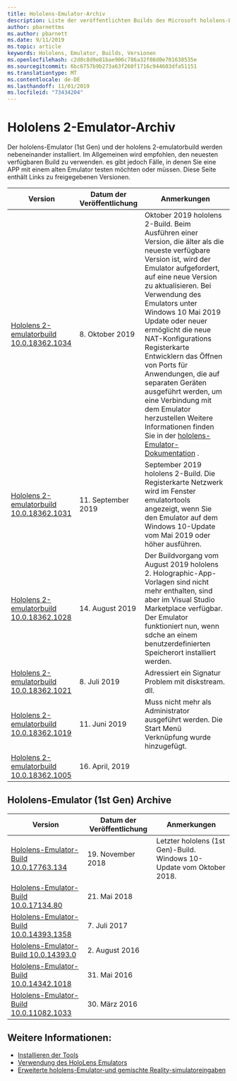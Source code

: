 ```yaml
---
title: Hololens-Emulator-Archiv
description: Liste der veröffentlichten Builds des Microsoft hololens-Emulators.
author: pbarnettms
ms.author: pbarnett
ms.date: 9/11/2019
ms.topic: article
keywords: Hololens, Emulator, Builds, Versionen
ms.openlocfilehash: c2d0c8d9e81bae906c786a32f08d0e701638535e
ms.sourcegitcommit: 6bc6757b9b273a63f260f1716c944603dfa51151
ms.translationtype: MT
ms.contentlocale: de-DE
ms.lasthandoff: 11/01/2019
ms.locfileid: "73434204"
---
```

# <a name="hololens-2-emulator-archive"></a>Hololens 2-Emulator-Archiv

Der hololens-Emulator (1st Gen) und der hololens 2-emulatorbuild werden nebeneinander installiert. Im Allgemeinen wird empfohlen, den neuesten verfügbaren Build zu verwenden. es gibt jedoch Fälle, in denen Sie eine APP mit einem alten Emulator testen möchten oder müssen. Diese Seite enthält Links zu freigegebenen Versionen.

|  Version |  Datum der Veröffentlichung |  Anmerkungen | 
|----------|----------|----------|
|  [Hololens 2-emulatorbuild 10.0.18362.1034](https://go.microsoft.com/fwlink/?linkid=2106649) | 8\. Oktober 2019 | Oktober 2019 hololens 2-Build.  Beim Ausführen einer Version, die älter als die neueste verfügbare Version ist, wird der Emulator aufgefordert, auf eine neue Version zu aktualisieren.  Bei Verwendung des Emulators unter Windows 10 Mai 2019 Update oder neuer ermöglicht die neue NAT-Konfigurations Registerkarte Entwicklern das Öffnen von Ports für Anwendungen, die auf separaten Geräten ausgeführt werden, um eine Verbindung mit dem Emulator herzustellen  Weitere Informationen finden Sie in der [hololens-Emulator-Dokumentation](using-the-hololens-emulator.md) . |
|  [Hololens 2-emulatorbuild 10.0.18362.1031](https://go.microsoft.com/fwlink/?linkid=2103724) | 11. September 2019 | September 2019 hololens 2-Build.  Die Registerkarte Netzwerk wird im Fenster emulatortools angezeigt, wenn Sie den Emulator auf dem Windows 10-Update vom Mai 2019 oder höher ausführen. |
|  [Hololens 2-emulatorbuild 10.0.18362.1028](https://go.microsoft.com/fwlink/?linkid=2101019) | 14. August 2019 | Der Buildvorgang vom August 2019 hololens 2.  Holographic-App-Vorlagen sind nicht mehr enthalten, sind aber im Visual Studio Marketplace verfügbar.  Der Emulator funktioniert nun, wenn sdche an einem benutzerdefinierten Speicherort installiert werden. |
|  [Hololens 2-emulatorbuild 10.0.18362.1021](https://go.microsoft.com/fwlink/?linkid=2098508) | 8\. Juli 2019 | Adressiert ein Signatur Problem mit diskstream. dll. |
|  [Hololens 2-emulatorbuild 10.0.18362.1019](https://go.microsoft.com/fwlink/?linkid=2095316) | 11. Juni 2019 | Muss nicht mehr als Administrator ausgeführt werden.  Die Start Menü Verknüpfung wurde hinzugefügt. |
|  [Hololens 2-emulatorbuild 10.0.18362.1005](https://go.microsoft.com/fwlink/?linkid=2087187) | 16. April, 2019 |  |

## <a name="hololens-emulator-1st-gen-archive"></a>Hololens-Emulator (1st Gen) Archive

|  Version |  Datum der Veröffentlichung |  Anmerkungen | 
|----------|----------|----------|
|  [Hololens-Emulator-Build 10.0.17763.134](https://go.microsoft.com/fwlink/?linkid=2065980) | 19. November 2018 | Letzter hololens (1st Gen)-Build. Windows 10-Update vom Oktober 2018. |
|  [Hololens-Emulator-Build 10.0.17134.80](https://go.microsoft.com/fwlink/?linkid=874531) | 21. Mai 2018 | 
|  [Hololens-Emulator-Build 10.0.14393.1358](https://go.microsoft.com/fwlink/?linkid=852626) |  7\. Juli 2017 |
|  [Hololens-Emulator-Build 10.0.14393.0](https://go.microsoft.com/fwlink/?LinkID=823018) |  2\. August 2016 |
|  [Hololens-Emulator-Build 10.0.14342.1018](https://go.microsoft.com/fwlink/?LinkID=823018) |  31. Mai 2016 |
|  [Hololens-Emulator-Build 10.0.11082.1033](https://go.microsoft.com/fwlink/?LinkID=724053) |  30. März 2016 |

## <a name="see-also"></a>Weitere Informationen:
* [Installieren der Tools](install-the-tools.md)
* [Verwendung des HoloLens Emulators](using-the-hololens-emulator.md)
* [Erweiterte hololens-Emulator-und gemischte Reality-simulatoreingaben](advanced-hololens-emulator-and-mixed-reality-simulator-input.md)
